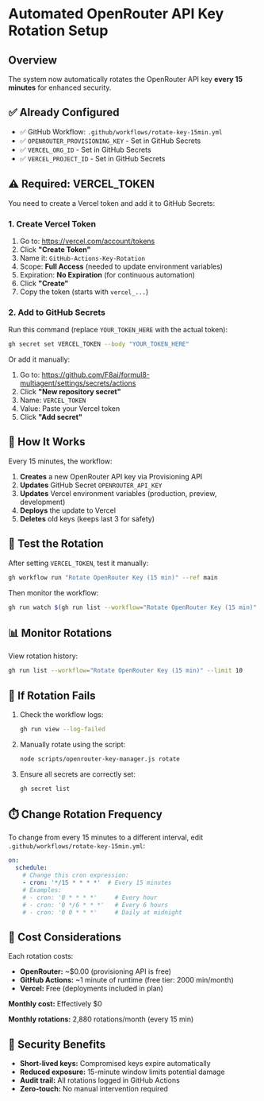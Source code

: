 # Automated OpenRouter API Key Rotation Setup

## Overview

The system now automatically rotates the OpenRouter API key **every 15 minutes** for enhanced security.

## ✅ Already Configured

- ✅ GitHub Workflow: `.github/workflows/rotate-key-15min.yml`
- ✅ `OPENROUTER_PROVISIONING_KEY` - Set in GitHub Secrets
- ✅ `VERCEL_ORG_ID` - Set in GitHub Secrets
- ✅ `VERCEL_PROJECT_ID` - Set in GitHub Secrets

## ⚠️ Required: VERCEL_TOKEN

You need to create a Vercel token and add it to GitHub Secrets:

### 1. Create Vercel Token

1. Go to: https://vercel.com/account/tokens
2. Click **"Create Token"**
3. Name it: `GitHub-Actions-Key-Rotation`
4. Scope: **Full Access** (needed to update environment variables)
5. Expiration: **No Expiration** (for continuous automation)
6. Click **"Create"**
7. Copy the token (starts with `vercel_...`)

### 2. Add to GitHub Secrets

Run this command (replace `YOUR_TOKEN_HERE` with the actual token):

```bash
gh secret set VERCEL_TOKEN --body "YOUR_TOKEN_HERE"
```

Or add it manually:
1. Go to: https://github.com/F8ai/formul8-multiagent/settings/secrets/actions
2. Click **"New repository secret"**
3. Name: `VERCEL_TOKEN`
4. Value: Paste your Vercel token
5. Click **"Add secret"**

## 🔄 How It Works

Every 15 minutes, the workflow:

1. **Creates** a new OpenRouter API key via Provisioning API
2. **Updates** GitHub Secret `OPENROUTER_API_KEY`
3. **Updates** Vercel environment variables (production, preview, development)
4. **Deploys** the update to Vercel
5. **Deletes** old keys (keeps last 3 for safety)

## 🧪 Test the Rotation

After setting `VERCEL_TOKEN`, test it manually:

```bash
gh workflow run "Rotate OpenRouter Key (15 min)" --ref main
```

Then monitor the workflow:

```bash
gh run watch $(gh run list --workflow="Rotate OpenRouter Key (15 min)" --limit 1 --json databaseId --jq '.[0].databaseId')
```

## 📊 Monitor Rotations

View rotation history:

```bash
gh run list --workflow="Rotate OpenRouter Key (15 min)" --limit 10
```

## 🚨 If Rotation Fails

1. Check the workflow logs:
   ```bash
   gh run view --log-failed
   ```

2. Manually rotate using the script:
   ```bash
   node scripts/openrouter-key-manager.js rotate
   ```

3. Ensure all secrets are correctly set:
   ```bash
   gh secret list
   ```

## ⏱️ Change Rotation Frequency

To change from every 15 minutes to a different interval, edit `.github/workflows/rotate-key-15min.yml`:

```yaml
on:
  schedule:
    # Change this cron expression:
    - cron: '*/15 * * * *'  # Every 15 minutes
    # Examples:
    # - cron: '0 * * * *'     # Every hour
    # - cron: '0 */6 * * *'   # Every 6 hours
    # - cron: '0 0 * * *'     # Daily at midnight
```

## 📝 Cost Considerations

Each rotation costs:
- **OpenRouter:** ~$0.00 (provisioning API is free)
- **GitHub Actions:** ~1 minute of runtime (free tier: 2000 min/month)
- **Vercel:** Free (deployments included in plan)

**Monthly cost:** Effectively $0

**Monthly rotations:** 2,880 rotations/month (every 15 min)

## 🔐 Security Benefits

- **Short-lived keys:** Compromised keys expire automatically
- **Reduced exposure:** 15-minute window limits potential damage
- **Audit trail:** All rotations logged in GitHub Actions
- **Zero-touch:** No manual intervention required

